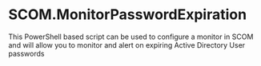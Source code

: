 # SCOM.MonitorPasswordExpiration
This PowerShell based script can be used to configure a monitor in SCOM and will allow you to monitor and alert on expiring Active Directory User passwords
